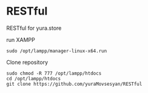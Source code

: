 # RESTful
RESTful for yura.store

run XAMPP
```
sudo /opt/lampp/manager-linux-x64.run
```


Clone repository
```
sudo chmod -R 777 /opt/lampp/htdocs
cd /opt/lampp/htdocs
git clone https://github.com/yuraMovsesyan/RESTful
```